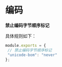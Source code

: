 # 编码
 **禁止编码字节顺序标记** 
 
 具体规则如下：
 ```js
module.exports = {
  // 禁止编码字节顺序标记
  "unicode-bom": "never"
};
```